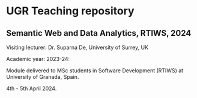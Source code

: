 # UGR Teaching repository
## Semantic Web and Data Analytics, RTIWS, 2024
Visiting lecturer: Dr. Suparna De, University of Surrey, UK

Academic year: 2023-24:

Module delivered to MSc students in Software Development (RTIWS) at University of Granada, Spain.

4th - 5th April 2024.
